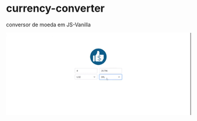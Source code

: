 # currency-converter
conversor de moeda em JS-Vanilla

<img src="https://github.com/CaiqueRamos/currency-converter/blob/master/demo.gif?raw=true" />
